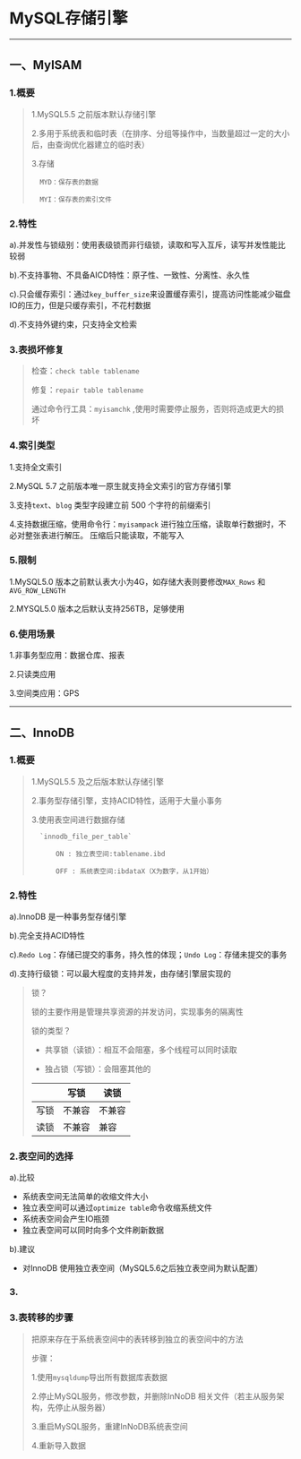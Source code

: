 # MySQL存储引擎

---

## 一、MyISAM

### 1.概要

> 1.MySQL5.5 之前版本默认存储引擎
> 
> 2.多用于系统表和临时表（在排序、分组等操作中，当数量超过一定的大小后，由查询优化器建立的临时表）
> 
> 3.存储 
> 
>       MYD：保存表的数据
>     
>       MYI：保存表的索引文件

### 2.特性

a).并发性与锁级别：使用表级锁而非行级锁，读取和写入互斥，读写并发性能比较弱

b).不支持事物、不具备AICD特性：原子性、一致性、分离性、永久性

c).只会缓存索引：通过`key_buffer_size`来设置缓存索引，提高访问性能减少磁盘IO的压力，但是只缓存索引，不花村数据

d).不支持外键约束，只支持全文检索

### 3.表损坏修复

> 检查：`check table tablename` 
> 
> 修复：`repair table tablename` 
> 
> 通过命令行工具：`myisamchk` ,使用时需要停止服务，否则将造成更大的损坏

### 4.索引类型

1.支持全文索引

2.MySQL 5.7 之前版本唯一原生就支持全文索引的官方存储引擎

3.支持`text`、`blog` 类型字段建立前 500 个字符的前缀索引

4.支持数据压缩，使用命令行：`myisampack` 进行独立压缩，读取单行数据时，不必对整张表进行解压。
压缩后只能读取，不能写入

### 5.限制

1.MySQL5.0 版本之前默认表大小为4G，如存储大表则要修改`MAX_Rows` 和 `AVG_ROW_LENGTH`

2.MYSQL5.0 版本之后默认支持256TB，足够使用

### 6.使用场景

1.非事务型应用：数据仓库、报表

2.只读类应用

3.空间类应用：GPS

---

## 二、InnoDB

### 1.概要

> 1.MySQL5.5 及之后版本默认存储引擎
> 
> 2.事务型存储引擎，支持ACID特性，适用于大量小事务
> 
> 3.使用表空间进行数据存储
> 
>       `innodb_file_per_table`
>     
>           ON : 独立表空间:tablename.ibd
>     
>           OFF : 系统表空间:ibdataX（X为数字，从1开始）

### 2.特性

a).InnoDB 是一种事务型存储引擎

b).完全支持ACID特性

c).`Redo Log`：存储已提交的事务，持久性的体现；`Undo Log`：存储未提交的事务

d).支持行级锁：可以最大程度的支持并发，由存储引擎层实现的

> 锁？
> 
> 锁的主要作用是管理共享资源的并发访问，实现事务的隔离性
> 
> 锁的类型？
> 
> - 共享锁（读锁）：相互不会阻塞，多个线程可以同时读取
> 
> - 独占锁（写锁）：会阻塞其他的
> 
> |     | 写锁  | 读锁  |
> | --- | --- | --- |
> | 写锁  | 不兼容 | 不兼容 |
> | 读锁  | 不兼容 | 兼容  |

### 2.表空间的选择

a).比较

- 系统表空间无法简单的收缩文件大小
- 独立表空间可以通过`optimize table`命令收缩系统文件
- 系统表空间会产生IO瓶颈
- 独立表空间可以同时向多个文件刷新数据

b).建议

- 对InnoDB 使用独立表空间（MySQL5.6之后独立表空间为默认配置）

### 3.

### 3.表转移的步骤

> 把原来存在于系统表空间中的表转移到独立的表空间中的方法
> 
> 步骤：
> 
>   1.使用`mysqldump`导出所有数据库表数据
> 
>   2.停止MySQL服务，修改参数，并删除InNoDB 相关文件（若主从服务架构，先停止从服务器）
> 
>   3.重启MySQL服务，重建InNoDB系统表空间
> 
>   4.重新导入数据
